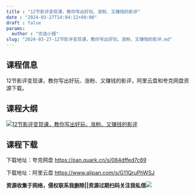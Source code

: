 ```yaml
---
title : "12节影评变现课，教你写出好玩、涨粉、又赚钱的影评"
date : "2024-03-27T14:04:12+08:00"
draft : false
params:
  author : "优选小报"
slug: "2024-03-27-12节影评变现课，教你写出好玩、涨粉、又赚钱的影评.md"
---
```


## 课程信息

12节影评变现课，教你写出好玩、涨粉、又赚钱的影评，阿里云盘和夸克网盘资源下载。

## 课程大纲

[![12节影评变现课，教你写出好玩、涨粉、又赚钱的影评](//img7-1.zhekoulieshou.com/mmbiz_jpg/iaHBVewvSIbAh08WfIsYfZJWcU4puibpsIygRhyQiawDDK5picJYNfm5suquvkBPtgNaYFJBAGLL5YFAg01DrwWjIA/0)](//img7-1.zhekoulieshou.com/mmbiz_jpg/iaHBVewvSIbAh08WfIsYfZJWcU4puibpsIygRhyQiawDDK5picJYNfm5suquvkBPtgNaYFJBAGLL5YFAg01DrwWjIA/0)

## 课程下载

下载地址：夸克网盘 https://pan.quark.cn/s/084dffed7c69

下载地址：阿里云盘 https://www.alipan.com/s/G11QruPhWSJ

**资源收集于网络，侵权联系我删除||资源过期扫码关注我私信**![](//img7-1.zhekoulieshou.com/mmbiz_jpg/iaHBVewvSIbAjcr9g6TlCXSfiaDqkbzuEzp207hVzPqT4YGQOAazQ1KNHCeACbia5Lzq4Ckwibe48iar1q7lgVP1o3w/640?wx_fmt=jpeg&from=appmsg)


